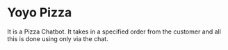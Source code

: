 # Yoyo Pizza 
 It is a Pizza Chatbot. It takes in a specified order from the customer and all this is done using only via the chat.
